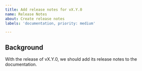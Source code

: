 ```yaml
---
title: Add release notes for vX.Y.0
name: Release Notes
about: Create release notes
labels: 'documentation, priority: medium'

---
```


## Background
With the release of vX.Y.0, we should add its release notes to the documentation.
